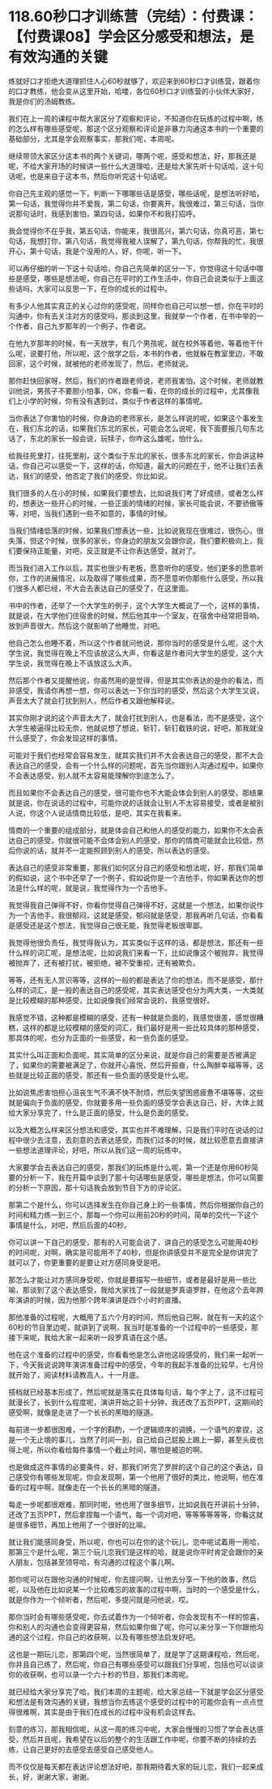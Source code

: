 # 118.60秒口才训练营（完结）：付费课：【付费课08】学会区分感受和想法，是有效沟通的关键

练就好口才拒绝大道理抓住人心60秒就够了，欢迎来到60秒口才训练营，跟着你的口才教练，他会变从这里开始，哈喽，各位60秒口才训练营的小伙伴大家好，我是你们的汤姆教练。

我们在上一周的课程中帮大家区分了观察和评论，不知道你在玩练的过程中啊，练的怎么样有哪些感受呢，那这个区分观察和评论是非暴力沟通这本书的一个重要的基础部分，尤其是学会观察事实，那我们呢，本周呢。

继续带领大家区分这本书的两个关键词，哪两个呢，感受和想法，好，那我还是呢，不给大家开场的时候讲一些什么大道理哈，还是给大家先听十句话哈，这十句话呢，也是来自于这本书，然后你听完这十句话呢。

你自己先主观的感觉一下，判断一下哪哪些话是感受，哪些话呢，是想法听好哈，第一句话，我觉得你并不爱我，第二句话，你要离开，我很难过，第三句话，当你说那句话时，我感到害怕，第四句话，如果你不和我打招呼。

我会觉得你不在乎我，第五句话，你能来，我很高兴，第六句话，你真可恶，第七句话，我想打你，第八句话，我觉得我被人误解了，第九句话，你帮我的忙，我很开心，第十句话，我是个没用的人，好，你呢，听一下。

可以再仔细的听一下这十句话哈，你自己先简单的区分一下，你觉得这十句话中哪些是感受，哪些是想法呢，你自己在平时的工作生活中，你自己会说类似于上面这些话吗，大家可以反思一下，在你的成长的过程中。

有多少人他其实真正的关心过你的感受呢，同样你也自己可以想一想，你在平时的沟通中，你有去关注对方的感受吗，那谈到这里，我就举一个作者，在书中举的一个作者，自己九岁那年的一个例子，作者说。

在他九岁那年的时候，有一天放学，有几个男孩呢，就在校外等着他，等着他干什么呢，说要打他，所以呢，这个放学之后，本书的作者，他就躲在教室里边，不敢回家，这个时候，就被他的老师发现了，然后，老师就说。

那你赶快回家呀，然后，我们的作者跟老师说，老师我害怕，这个时候，老师就教训他说，男孩子不要胆小怕事，OK，你看一看，在你的成长的过程中，尤其像我们上小学的时候，你有没有遇到过，类似于作者这样的事情呢。

当你表达了你害怕的时候，你身边的老师家长，是怎么样说的呢，如果这个事发生在，我们东北的话，如果我们东北的家长，可能会怎么说呢，我下面要报几句东北话了，东北的家长一般会说，玩犊子，你咋这么雄呢，怕什么。

给我往死里打，往死里削，这个类似于东北的家长，很多东北的家长，你会讲这种话，你自己可以感受一下，这样的话，你知道，最大的问题在于，他不让我们去表达，我们的感受，他否定了我们的感受，你比如说。

我们很多的人在小的时候，如果我们要想去，比如说我们考了好成绩，或者怎么样的，想表达一些开心的时候，一些正面的情绪的时候，家长可能会说，不要骄傲等等，对吧，当我们遇到一些不如意的，事情的时候。

当我们情绪低落的时候，如果我们想表达一些，比如说我现在很难过，很伤心，很失落，但这个时候，很多的家长，你身边的朋友又会跟你说，我们要积极向上，我们要保持正能量，对吧，反正就是不让你表达感受，就对了。

而当我们进入工作以后，其实也很少有老板，愿意听你的感受，他们更多的愿意听你，工作的进展情况，以及取得了哪些成果，而不愿意听你那些什么感受，所以我们很多人都已经，不大会去表达自己的感受了，在这里面。

书中的作者，还举了一个大学生的例子，这个大学生大概说了一个，这样的事情，就是说，在大学他们住宿舍的时候，然后他其中一个室友，在宿舍中经常把音响，放到声音很大，然后这个就影响了他睡觉，对吧。

他自己怎么也睡不着，所以这个作者就问他说，那你当时的感受是什么呢，这个大学生说，我觉得在晚上不应该放这么大声，你看这是作者问大学生的感受，这个大学生说，我觉得在晚上不该放这么大声。

然后那个作者又提醒他说，你虽然用的是觉得，但是其实你表达的是你的看法，而非感受，我请你再想一想，你可以表达一下你当时的感受，然后这个大学生又说，声音太大了就会打扰到别人，然后作者又跟他解释说。

其实你刚才说的这个声音太大了，就会打扰到别人，也是看法，而不是感受，这个大学生被逼得比较无奈，他就说想了想说，斩钉，斩钉截铁的说，好吧，那我就没什么感受了，你会发现这样的事情。

可能对于我们也经常会容易发生，就其实我们并不大会表达自己的感受，那不大会表达自己的感受，会有一个什么样的问题呢，首先当你跟别人沟通过程中，如果你不会表达感受，别人就不太容易能理解你到底怎么了。

而且如果你不会表达自己的感受，很可能你也不大能会体会到别人的感受，那结果就是说，你在说话的过程中，可能你说的话就会让别人不太容易接受，或者是被别人说，你这个人说话情商比较低，是吧，其实在我看来。

情商的一个重要的组成部分，就是体会自己和他人的感受的能力，如果你不太会表达自己的感受，你就很可能不会体会别人的感受，那你的情商可能就会比较低，然后你说的话，就并不一定能照顾到别人的感受，所以表达的感受。

表达自己的感受非常重要，那我们如何区分自己的感受和想法呢，好，那我们简单的假如说，这个书中还举了一个例子，假如说你是一个吉他手，你如果表达你的想法是什么样的呢，就是说，我觉得作为一个吉他手。

我觉得我自己弹得不好，你看你觉得自己弹得不好，这就是一个想法，如果你说作为一个吉他手，我很郁闷，这就是感受，郁闷就是感受，那我再听几句话，你看看是感受还是这个想法，我觉得自己很无能，我觉得老板很卑鄙。

我觉得他很负责任，我觉得我认为，其实类似于这样的话，都是想法，那还有一些什么样的词汇呢，是想法呢，比如说我们来看一下，比如说像这个被抛弃，我觉得被抛弃了，还有被打扰，被拒绝，被不受重视，还有被欺负。

等等，还有无人赏识等等，这样的一般的都是表达了你的想法，而不是感受，那什么样的词汇，是一般的表达自己的感受呢，其实表达感受也分为两大类，一大类就是比较模糊的那种感受，比如说像我们经常会说的，我感觉很好。

我感觉不错，这种都是模糊的感受，还有一种就是负面的，我感觉很差，感觉很糟糕，这样的都是比较模糊的感受的词汇，我们最好是用一些比较具体的那种感受，那具体的呢，也分为正面的一些感受，和一些负面的感受。

其实什么叫正面和负面呢，其实简单的区分来说，就是你自己的需要是否被满足了，如果你的需要被满足了，你就开心喜悦，然后开振奋，什么陶醉幸福等等，这些就是比较正面的感受，那还有一些负面的感受是什么呢。

比如说焦虑害怕担心沮丧生气不满不快不耐烦，然后失望困惑疲惫不堪等等，这些就是偏向于负面的感受，你就要多用一些负面的感受学会表达自己，好，大体上就给大家分享完了，什么是正面的感受，什么是负面的感受。

以及大概怎么样来区分想法和感受，其实也并不难理解，只是我们平时在说话的过程中很少去注意，去刻意的去表达感受，而我们过多的时候，就比较愿意去直接讲一些想法道理评论，好吧，所以从我们这一周的玩练中。

大家要学会去表达自己的感受，那我们的玩练是什么呢，第一个还是你用60秒简要的分析一下，我在开篇中谈到了那十句话哪些是感受，哪些是想法，你可以简要的分析一下原因，那十句话我会放到节目下方的评论区。

那第二个是什么，你可以选择发生在你自己身上的一些事情，然后你根据你自己的时间和精力练一到三个，那每一个你可以用前20秒的时间，简单的交代一下这个事情是什么，对吧，然后后面的40秒。

你可以讲一下自己的感受，那有的人可能会说了，讲自己的感受怎么可能用40秒的时间呢，对啊，确实是可能用不了40秒，但是你讲感受并不是完全是你讲完了就可以了，你更重要的是要让对方感同身受是吧。

那怎么才能让对方感同身受呢，你就是要描写一些细节，或者是最好是用一些比喻，那谈到了这个表达感受，我给大家找了一段就是罗真语罗胖，在他这个去年跨年演讲的时候，因为他那个跨年演讲是四个小时的直播。

那他准备的过程呢，大概用了五六个月的时间，然后他自己啊，就在有一天的这个60秒的节目里边呢，就讲到了说啊，我当时是准备的一个过程中的一些感受，那接下来呢，我给大家一起来听一段罗真语在这个感。

他在这个准备的过程中的感受，你看看他是怎么讲他这段感受的，我们来一起听一下，今天我说说跨年演讲准备过程中的感受，今年的我起手准备的比较早，七月份就开始了，阅读材料请教高人，十一月底。

搭档就已经基本形成了，然后呢就是落实在具体每句话，每个字上了，这不过程可就漫长了，长到什么程度呢，演讲开始之前十分钟，我还改了五页PPT，这期间的感受啊，就像是走进了一个长长的黑暗的隧道。

每前进一步都很困难，一个字的斟酌，一个逻辑顺序的调换，一个语气的拿捏，这是一个无止境的事儿，当然了时间一到，自己给自己屁股上踢上一脚，甚至头皮也得上呢，所以你看给每件事情一个截止时间，哪怕是被迫的啊。

也是做成这件事情的必要条件，好，那我们听完了罗胖的这个自己的这个表达，自己感受你有哪些发现呢，你会发现啊，第一个他用了很好的类比，他说啊，他在准备的过程中啊，就像走在一个长长的黑暗的隧道。

每走一步呢都很艰难，那同时呢，他也用了很多细节，比如说我在开讲前十分钟，还改了五页PPT，然后拿捏每一个语气，每一个词对吧，等等等等等等，你看这就是很多细节，再加上他用了一个很好的比喻。

就让我们能感同身受，所以呢，你也可以在你的这个玩儿，恋中呢试着用一用哈，那第三个是什么呢，第三个玩儿恋我们是这样的哈，就是说你平时肯定会跟你的亲人朋友，包括甚至领导哈，有沟通的过程这个事儿啊。

那你呢可以在跟他沟通的时候呢，你去提问啊，让他去分享一下他的故事，然后呢，以及他在比如说某一个比较难忘的故事的过程中啊，当时的一个感受是什么，就是你作为一个倾听者，然后呢，多提问就是问他说，哎。

那你当时会有哪些感受呢，你去试着作为一个倾听者，你会发现有不一样的惊喜，你和别人的沟通也会变得更容易，然后如果你做了呢，你可以来分享一下你跟他沟通的这个过程，你自己的收获啊，以及有哪些想法启发好吧。

这也是一期玩儿恋，那第四个呢，当然很简单了，就是学了这期课程哈，然后呢，你并且自己练了，然后呢，你自己有哪些感受可以跟我们分享呢，包括也可以谈谈你的收获啊，也可以录一个六十秒的节目，那我们本周呢。

就已经给大家分享完了哈，我们本周的主题呢，给大家总结一下就是学会区分感受和想法是有效沟通的关键，我想当你去练这个感受的过程中的可能你会有一点点觉得很难啊，其实是由于我们在成长的过程中没有机会这样去。

刻意的练习，那我相信呢，从这一周的练习中呢，大家会慢慢的习惯了学会表达感受，然后并且呢，我希望在以后的整个的生活跟工作中呢，你要不断的持续的去练，让自己更好的去感受去感受自己感受他人。

而不仅仅是每天都在表达评论想法好吧，那我期待着大家的玩儿恋，我们一起来成长，好，谢谢大家，谢谢。